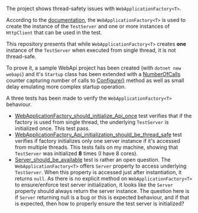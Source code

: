The project shows thread-safety issues with `WebApplicationFactory<T>`.

According to the [documentation](https://docs.microsoft.com/en-us/dotnet/api/microsoft.aspnetcore.mvc.testing.webapplicationfactory-1.-ctor?view=aspnetcore-2.1#Microsoft_AspNetCore_Mvc_Testing_WebApplicationFactory_1__ctor), the `WebApplicationFactory<T>` is used to create the instance of the `TestServer` and one or more instances of `HttpClient` that can be used in the test.

This repository presents that while `WebApplicationFactory<T>` creates **one** instance of the `TestServer` when executed from single thread, it is not thread-safe.

To prove it, a sample WebApi project has been created (with `dotnet new webapi`) and it's `Startup` class has been extended with a [NumberOfCalls](https://github.com/Suremaker/WebApplicationFactoryTests/blob/master/SampleApi/Startup.cs#L12) counter capturing number of calls to [Configure()](https://github.com/Suremaker/WebApplicationFactoryTests/blob/master/SampleApi/Startup.cs#L31) method as well as small delay emulating more complex startup operation.

A three tests has been made to verify the `WebApplicationFactory<T>` behaviour.
* [WebApplicationFactory_should_initialize_Api_once](https://github.com/Suremaker/WebApplicationFactoryTests/blob/master/SampleTests/WebApplicationFactoryTests.cs#L21) test verifies that if the factory is used from single thread, the underlying `TestServer` is initialized once. This test pass.
* [WebApplicationFactory_Api_initialization_should_be_thread_safe](https://github.com/Suremaker/WebApplicationFactoryTests/blob/master/SampleTests/WebApplicationFactoryTests.cs#L31) test verifies if factory initializes only one server instance if it's accessed from multiple threads. This tests fails on my machine, showing that `TestServer` was initialized **8** times (I have 8 cores).
* [Server_should_be_available](https://github.com/Suremaker/WebApplicationFactoryTests/blob/master/SampleTests/WebApplicationFactoryTests.cs#L41) test is rather an open question. The `WebApplicationFactory<T>` offers `Server` property to access underlying `TestServer`. When this property is accessed just after instantiation, it returns `null`. As there is no explicit method on `WebApplicationFactory<T>` to ensure/enforce test server initialization, it looks like the `Server` property should always return the server instance. The question here is if `Server` returning null is a bug or this is expected behaviour, and if that is expected, then how to properly ensure the test server is initialized?
